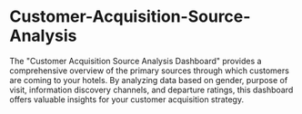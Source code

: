 # Customer-Acquisition-Source-Analysis
The "Customer Acquisition Source Analysis Dashboard" provides a comprehensive overview of the primary sources through which customers are coming to your hotels. By analyzing data based on gender, purpose of visit, information discovery channels, and departure ratings, this dashboard offers valuable insights for your customer acquisition strategy. 
